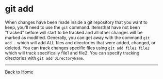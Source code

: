 # git add

When changes have been made inside a git repository that you want to keep, you'll need to use the `git` command. Itemsthat have not been "tracked" before will start to be tracked and all other changes will be marked as modified. Generally, you can get away with the command `git add .` which will add ALL files and directories that were added, changed, or deleted. You can track changes specific files using `git add file1 file2` which will track specifically file1 and file2. You can specify tracking directories with `git add DirectoryName`.

---

[Back to Home](../README.md)




